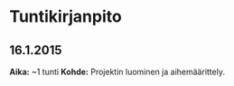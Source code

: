 # Tuntikirjanpito

## 16.1.2015

**Aika:** ~1 tunti
**Kohde:** Projektin luominen ja aihemäärittely.
